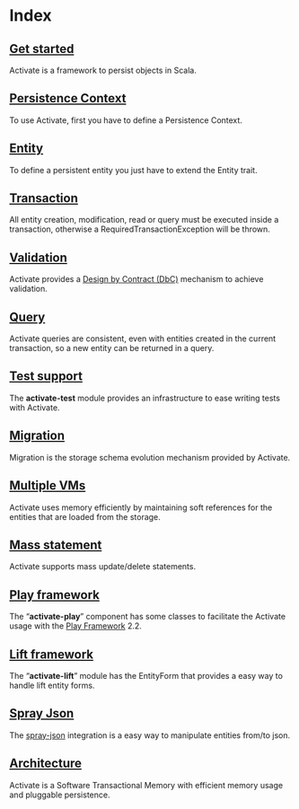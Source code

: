 # Index

## [Get started](/docs/get-started.md)

Activate is a framework to persist objects in Scala.

## [Persistence Context](/docs/persistence-context.md)

To use Activate, first you have to define a Persistence Context.

## [Entity](/docs/entity.md)

To define a persistent entity you just have to extend the Entity trait.

## [Transaction](/docs/transaction.md)

All entity creation, modification, read or query must be executed inside a transaction, otherwise a RequiredTransactionException will be thrown.

## [Validation](/docs/validation.md)

Activate provides a [Design by Contract (DbC)](http://en.wikipedia.org/wiki/Design_by_contract) mechanism to achieve validation.

## [Query](/docs/query.md)

Activate queries are consistent, even with entities created in the current transaction, so a new entity can be returned in a query.

## [Test support](/docs/test-support.md)

The **activate-test** module provides an infrastructure to ease writing tests with Activate.

## [Migration](/docs/migration.md)

Migration is the storage schema evolution mechanism provided by Activate.

## [Multiple VMs](/docs/multiple-vms.md)

Activate uses memory efficiently by maintaining soft references for the entities that are loaded from the storage.

## [Mass statement](/docs/mass-statement.md)

Activate supports mass update/delete statements.

## [Play framework](/docs/play-framework.md)

The “**activate-play**” component has some classes to facilitate the Activate usage with the [Play Framework](http://www.playframework.com/) 2.2.

## [Lift framework](/docs/lift-framework.md)

The “**activate-lift**” module has the EntityForm that provides a easy way to handle lift entity forms.

## [Spray Json](/docs/spray-json.md)

The [spray-json](https://github.com/spray/spray-json) integration is a easy way to manipulate entities from/to json.

## [Architecture](/docs/architecture.md)

Activate is a Software Transactional Memory with efficient memory usage and pluggable persistence.
